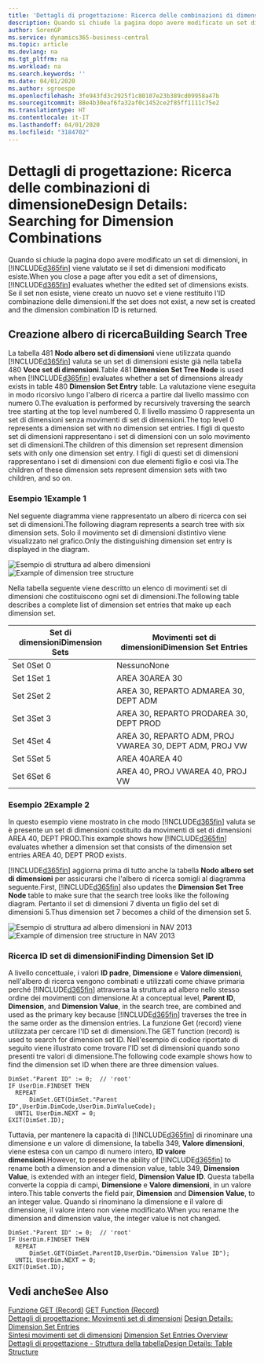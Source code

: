 ```yaml
---
title: 'Dettagli di progettazione: Ricerca delle combinazioni di dimensione | Microsoft Docs'
description: Quando si chiude la pagina dopo avere modificato un set di dimensioni, in Business Central viene valutato se il set di dimensioni modificato esiste. Se il set non esiste, viene creato un nuovo set e viene restituito l'ID combinazione delle dimensioni.
author: SorenGP
ms.service: dynamics365-business-central
ms.topic: article
ms.devlang: na
ms.tgt_pltfrm: na
ms.workload: na
ms.search.keywords: ''
ms.date: 04/01/2020
ms.author: sgroespe
ms.openlocfilehash: 3fe943fd3c2925f1c80107e23b389cd09958a47b
ms.sourcegitcommit: 88e4b30eaf6fa32af0c1452ce2f85ff1111c75e2
ms.translationtype: HT
ms.contentlocale: it-IT
ms.lasthandoff: 04/01/2020
ms.locfileid: "3184702"
---
```

# <a name="design-details-searching-for-dimension-combinations"></a><span data-ttu-id="ace72-104">Dettagli di progettazione: Ricerca delle combinazioni di dimensione</span><span class="sxs-lookup"><span data-stu-id="ace72-104">Design Details: Searching for Dimension Combinations</span></span>
<span data-ttu-id="ace72-105">Quando si chiude la pagina dopo avere modificato un set di dimensioni, in [!INCLUDE[d365fin](includes/d365fin_md.md)] viene valutato se il set di dimensioni modificato esiste.</span><span class="sxs-lookup"><span data-stu-id="ace72-105">When you close a page after you edit a set of dimensions, [!INCLUDE[d365fin](includes/d365fin_md.md)] evaluates whether the edited set of dimensions exists.</span></span> <span data-ttu-id="ace72-106">Se il set non esiste, viene creato un nuovo set e viene restituito l'ID combinazione delle dimensioni.</span><span class="sxs-lookup"><span data-stu-id="ace72-106">If the set does not exist, a new set is created and the dimension combination ID is returned.</span></span>  

## <a name="building-search-tree"></a><span data-ttu-id="ace72-107">Creazione albero di ricerca</span><span class="sxs-lookup"><span data-stu-id="ace72-107">Building Search Tree</span></span>  
 <span data-ttu-id="ace72-108">La tabella 481 **Nodo albero set di dimensioni** viene utilizzata quando [!INCLUDE[d365fin](includes/d365fin_md.md)] valuta se un set di dimensioni esiste già nella tabella 480 **Voce set di dimensioni**.</span><span class="sxs-lookup"><span data-stu-id="ace72-108">Table 481 **Dimension Set Tree Node** is used when [!INCLUDE[d365fin](includes/d365fin_md.md)] evaluates whether a set of dimensions already exists in table 480 **Dimension Set Entry** table.</span></span> <span data-ttu-id="ace72-109">La valutazione viene eseguita in modo ricorsivo lungo l'albero di ricerca a partire dal livello massimo con numero 0.</span><span class="sxs-lookup"><span data-stu-id="ace72-109">The evaluation is performed by recursively traversing the search tree starting at the top level numbered 0.</span></span> <span data-ttu-id="ace72-110">Il livello massimo 0 rappresenta un set di dimensioni senza movimenti di set di dimensioni.</span><span class="sxs-lookup"><span data-stu-id="ace72-110">The top level 0 represents a dimension set with no dimension set entries.</span></span> <span data-ttu-id="ace72-111">I figli di questo set di dimensioni rappresentano i set di dimensioni con un solo movimento set di dimensioni.</span><span class="sxs-lookup"><span data-stu-id="ace72-111">The children of this dimension set represent dimension sets with only one dimension set entry.</span></span> <span data-ttu-id="ace72-112">I figli di questi set di dimensioni rappresentano i set di dimensioni con due elementi figlio e così via.</span><span class="sxs-lookup"><span data-stu-id="ace72-112">The children of these dimension sets represent dimension sets with two children, and so on.</span></span>  

### <a name="example-1"></a><span data-ttu-id="ace72-113">Esempio 1</span><span class="sxs-lookup"><span data-stu-id="ace72-113">Example 1</span></span>  
 <span data-ttu-id="ace72-114">Nel seguente diagramma viene rappresentato un albero di ricerca con sei set di dimensioni.</span><span class="sxs-lookup"><span data-stu-id="ace72-114">The following diagram represents a search tree with six dimension sets.</span></span> <span data-ttu-id="ace72-115">Solo il movimento set di dimensioni distintivo viene visualizzato nel grafico.</span><span class="sxs-lookup"><span data-stu-id="ace72-115">Only the distinguishing dimension set entry is displayed in the diagram.</span></span>  

 <span data-ttu-id="ace72-116">![Esempio di struttura ad albero dimensioni](media/nav2013_dimension_tree.png "Esempio di struttura ad albero dimensioni")</span><span class="sxs-lookup"><span data-stu-id="ace72-116">![Example of dimension tree structure](media/nav2013_dimension_tree.png "Example of dimension tree structure")</span></span>  

 <span data-ttu-id="ace72-117">Nella tabella seguente viene descritto un elenco di movimenti set di dimensioni che costituiscono ogni set di dimensioni.</span><span class="sxs-lookup"><span data-stu-id="ace72-117">The following table describes a complete list of dimension set entries that make up each dimension set.</span></span>  

|<span data-ttu-id="ace72-118">Set di dimensioni</span><span class="sxs-lookup"><span data-stu-id="ace72-118">Dimension Sets</span></span>|<span data-ttu-id="ace72-119">Movimenti set di dimensioni</span><span class="sxs-lookup"><span data-stu-id="ace72-119">Dimension Set Entries</span></span>|  
|--------------------|---------------------------|  
|<span data-ttu-id="ace72-120">Set 0</span><span class="sxs-lookup"><span data-stu-id="ace72-120">Set 0</span></span>|<span data-ttu-id="ace72-121">Nessuno</span><span class="sxs-lookup"><span data-stu-id="ace72-121">None</span></span>|  
|<span data-ttu-id="ace72-122">Set 1</span><span class="sxs-lookup"><span data-stu-id="ace72-122">Set 1</span></span>|<span data-ttu-id="ace72-123">AREA 30</span><span class="sxs-lookup"><span data-stu-id="ace72-123">AREA 30</span></span>|  
|<span data-ttu-id="ace72-124">Set 2</span><span class="sxs-lookup"><span data-stu-id="ace72-124">Set 2</span></span>|<span data-ttu-id="ace72-125">AREA 30, REPARTO ADM</span><span class="sxs-lookup"><span data-stu-id="ace72-125">AREA 30, DEPT ADM</span></span>|  
|<span data-ttu-id="ace72-126">Set 3</span><span class="sxs-lookup"><span data-stu-id="ace72-126">Set 3</span></span>|<span data-ttu-id="ace72-127">AREA 30, REPARTO PROD</span><span class="sxs-lookup"><span data-stu-id="ace72-127">AREA 30, DEPT PROD</span></span>|  
|<span data-ttu-id="ace72-128">Set 4</span><span class="sxs-lookup"><span data-stu-id="ace72-128">Set 4</span></span>|<span data-ttu-id="ace72-129">AREA 30, REPARTO ADM, PROJ VW</span><span class="sxs-lookup"><span data-stu-id="ace72-129">AREA 30, DEPT ADM, PROJ VW</span></span>|  
|<span data-ttu-id="ace72-130">Set 5</span><span class="sxs-lookup"><span data-stu-id="ace72-130">Set 5</span></span>|<span data-ttu-id="ace72-131">AREA 40</span><span class="sxs-lookup"><span data-stu-id="ace72-131">AREA 40</span></span>|  
|<span data-ttu-id="ace72-132">Set 6</span><span class="sxs-lookup"><span data-stu-id="ace72-132">Set 6</span></span>|<span data-ttu-id="ace72-133">AREA 40, PROJ VW</span><span class="sxs-lookup"><span data-stu-id="ace72-133">AREA 40, PROJ VW</span></span>|  

### <a name="example-2"></a><span data-ttu-id="ace72-134">Esempio 2</span><span class="sxs-lookup"><span data-stu-id="ace72-134">Example 2</span></span>  
 <span data-ttu-id="ace72-135">In questo esempio viene mostrato in che modo [!INCLUDE[d365fin](includes/d365fin_md.md)] valuta se è presente un set di dimensioni costituito da movimenti di set di dimensioni AREA 40, DEPT PROD.</span><span class="sxs-lookup"><span data-stu-id="ace72-135">This example shows how [!INCLUDE[d365fin](includes/d365fin_md.md)] evaluates whether a dimension set that consists of the dimension set entries AREA 40, DEPT PROD exists.</span></span>  

 <span data-ttu-id="ace72-136">[!INCLUDE[d365fin](includes/d365fin_md.md)] aggiorna prima di tutto anche la tabella **Nodo albero set di dimensioni** per assicurarsi che l'albero di ricerca somigli al diagramma seguente.</span><span class="sxs-lookup"><span data-stu-id="ace72-136">First, [!INCLUDE[d365fin](includes/d365fin_md.md)] also updates the **Dimension Set Tree Node** table to make sure that the search tree looks like the following diagram.</span></span> <span data-ttu-id="ace72-137">Pertanto il set di dimensioni 7 diventa un figlio del set di dimensioni 5.</span><span class="sxs-lookup"><span data-stu-id="ace72-137">Thus dimension set 7 becomes a child of the dimension set 5.</span></span>  

 <span data-ttu-id="ace72-138">![Esempio di struttura ad albero dimensioni in NAV 2013](media/nav2013_dimension_tree_example2.png "Esempio di struttura ad albero dimensioni in NAV 2013")</span><span class="sxs-lookup"><span data-stu-id="ace72-138">![Example of dimension tree structure in NAV 2013](media/nav2013_dimension_tree_example2.png "Example of dimension tree structure in NAV 2013")</span></span>  

### <a name="finding-dimension-set-id"></a><span data-ttu-id="ace72-139">Ricerca ID set di dimensioni</span><span class="sxs-lookup"><span data-stu-id="ace72-139">Finding Dimension Set ID</span></span>  
 <span data-ttu-id="ace72-140">A livello concettuale, i valori **ID padre**, **Dimensione** e **Valore dimensioni**, nell'albero di ricerca vengono combinati e utilizzati come chiave primaria perché [!INCLUDE[d365fin](includes/d365fin_md.md)] attraversa la struttura ad albero nello stesso ordine dei movimenti con dimensione.</span><span class="sxs-lookup"><span data-stu-id="ace72-140">At a conceptual level, **Parent ID**, **Dimension**, and **Dimension Value**, in the search tree, are combined and used as the primary key because [!INCLUDE[d365fin](includes/d365fin_md.md)] traverses the tree in the same order as the dimension entries.</span></span> <span data-ttu-id="ace72-141">La funzione Get (record) viene utilizzata per cercare l'ID set di dimensioni.</span><span class="sxs-lookup"><span data-stu-id="ace72-141">The GET function (record) is used to search for dimension set ID.</span></span> <span data-ttu-id="ace72-142">Nell'esempio di codice riportato di seguito viene illustrato come trovare l'ID set di dimensioni quando sono presenti tre valori di dimensione.</span><span class="sxs-lookup"><span data-stu-id="ace72-142">The following code example shows how to find the dimension set ID when there are three dimension values.</span></span>  

```  
DimSet."Parent ID" := 0;  // 'root'  
IF UserDim.FINDSET THEN  
  REPEAT  
      DimSet.GET(DimSet."Parent ID",UserDim.DimCode,UserDim.DimValueCode);  
  UNTIL UserDim.NEXT = 0;  
EXIT(DimSet.ID);  

```  

<span data-ttu-id="ace72-143">Tuttavia, per mantenere la capacità di [!INCLUDE[d365fin](includes/d365fin_md.md)] di rinominare una dimensione e un valore di dimensione, la tabella 349, **Valore dimensioni**, viene estesa con un campo di numero intero, **ID valore dimensioni**.</span><span class="sxs-lookup"><span data-stu-id="ace72-143">However, to preserve the ability of [!INCLUDE[d365fin](includes/d365fin_md.md)] to rename both a dimension and a dimension value, table 349, **Dimension Value**, is extended with an integer field, **Dimension Value ID**.</span></span> <span data-ttu-id="ace72-144">Questa tabella converte la coppia di campi, **Dimensione** e **Valore dimensioni**, in un valore intero.</span><span class="sxs-lookup"><span data-stu-id="ace72-144">This table converts the field pair, **Dimension** and **Dimension Value**, to an integer value.</span></span> <span data-ttu-id="ace72-145">Quando si rinominano la dimensione e il valore di dimensione, il valore intero non viene modificato.</span><span class="sxs-lookup"><span data-stu-id="ace72-145">When you rename the dimension and dimension value, the integer value is not changed.</span></span>  

```  
DimSet."Parent ID" := 0;  // 'root'  
IF UserDim.FINDSET THEN  
  REPEAT  
      DimSet.GET(DimSet.ParentID,UserDim."Dimension Value ID");  
  UNTIL UserDim.NEXT = 0;  
EXIT(DimSet.ID);  

```  

## <a name="see-also"></a><span data-ttu-id="ace72-146">Vedi anche</span><span class="sxs-lookup"><span data-stu-id="ace72-146">See Also</span></span>  
 <span data-ttu-id="ace72-147">[Funzione GET (Record)](/dynamics-nav/GET-Function--Record-)  </span><span class="sxs-lookup"><span data-stu-id="ace72-147">[GET Function (Record)](/dynamics-nav/GET-Function--Record-)  </span></span>  
 <span data-ttu-id="ace72-148">[Dettagli di progettazione: Movimenti set di dimensioni](design-details-dimension-set-entries.md) </span><span class="sxs-lookup"><span data-stu-id="ace72-148">[Design Details: Dimension Set Entries](design-details-dimension-set-entries.md) </span></span>  
 <span data-ttu-id="ace72-149">[Sintesi movimenti set di dimensioni](design-details-dimension-set-entries-overview.md) </span><span class="sxs-lookup"><span data-stu-id="ace72-149">[Dimension Set Entries Overview](design-details-dimension-set-entries-overview.md) </span></span>  
 [<span data-ttu-id="ace72-150">Dettagli di progettazione - Struttura della tabella</span><span class="sxs-lookup"><span data-stu-id="ace72-150">Design Details: Table Structure</span></span>](design-details-table-structure.md)   
 
